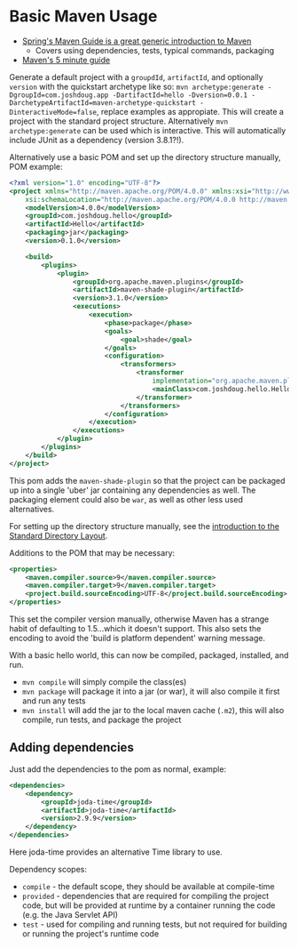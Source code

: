 # Basic Maven Usage

* [Spring's Maven Guide is a great generic introduction to Maven](https://spring.io/guides/gs/maven/)
  * Covers using dependencies, tests, typical commands, packaging
* [Maven's 5 minute guide](https://maven.apache.org/guides/getting-started/maven-in-five-minutes.html)

Generate a default project with a `groupdId`, `artifactId`, and optionally `version` with the quickstart archetype like so: `mvn archetype:generate -DgroupId=com.joshdoug.app -DartifactId=hello -Dversion=0.0.1 -DarchetypeArtifactId=maven-archetype-quickstart -DinteractiveMode=false`, replace examples as appropiate. This will create a project with the standard project structure. Alternatively `mvn archetype:generate` can be used which is interactive. This will automatically include JUnit as a dependency (version 3.8.1?!).

Alternatively use a basic POM and set up the directory structure manually, POM example:

```XML
<?xml version="1.0" encoding="UTF-8"?>
<project xmlns="http://maven.apache.org/POM/4.0.0" xmlns:xsi="http://www.w3.org/2001/XMLSchema-instance"
    xsi:schemaLocation="http://maven.apache.org/POM/4.0.0 http://maven.apache.org/maven-v4_0_0.xsd">
    <modelVersion>4.0.0</modelVersion>
    <groupId>com.joshdoug.hello</groupId>
    <artifactId>Hello</artifactId>
    <packaging>jar</packaging>
    <version>0.1.0</version>

    <build>
        <plugins>
            <plugin>
                <groupId>org.apache.maven.plugins</groupId>
                <artifactId>maven-shade-plugin</artifactId>
                <version>3.1.0</version>
                <executions>
                    <execution>
                        <phase>package</phase>
                        <goals>
                            <goal>shade</goal>
                        </goals>
                        <configuration>
                            <transformers>
                                <transformer
                                    implementation="org.apache.maven.plugins.shade.resource.ManifestResourceTransformer">
                                    <mainClass>com.joshdoug.hello.HelloWorld</mainClass>
                                </transformer>
                            </transformers>
                        </configuration>
                    </execution>
                </executions>
            </plugin>
        </plugins>
    </build>
</project>
```

This pom adds the `maven-shade-plugin` so that the project can be packaged up into a single 'uber' jar containing any dependencies as well. The packaging element could also be `war`, as well as other less used alternatives.

For setting up the directory structure manually, see the [introduction to the Standard Directory Layout](https://maven.apache.org/guides/introduction/introduction-to-the-standard-directory-layout.html).

Additions to the POM that may be necessary:

```XML
<properties>
    <maven.compiler.source>9</maven.compiler.source>
    <maven.compiler.target>9</maven.compiler.target>
    <project.build.sourceEncoding>UTF-8</project.build.sourceEncoding>
</properties>
```

This set the compiler version manually, otherwise Maven has a strange habit of defaulting to 1.5...which it doesn't support. This also sets the encoding to avoid the 'build is platform dependent' warning message.

With a basic hello world, this can now be compiled, packaged, installed, and run.

* `mvn compile` will simply compile the class(es)
* `mvn package` will package it into a jar (or war), it will also compile it first and run any tests
* `mvn install` will add the jar to the local maven cache (`.m2`), this will also compile, run tests, and package the project

## Adding dependencies

Just add the dependencies to the pom as normal, example:

```XML
<dependencies>
    <dependency>
        <groupId>joda-time</groupId>
        <artifactId>joda-time</artifactId>
        <version>2.9.9</version>
    </dependency>
</dependencies>
```

Here joda-time provides an alternative Time library to use.

Dependency scopes:

* `compile` - the default scope, they should be available at compile-time
* `provided` - dependencies that are required for compiling the project code, but will be provided at runtime by a container running the code (e.g. the Java Servlet API)
* `test` - used for compiling and running tests, but not required for building or running the project's runtime code